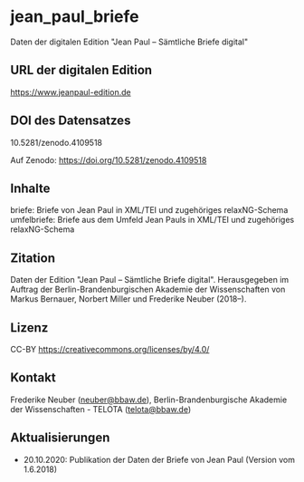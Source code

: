 # jean_paul_briefe
Daten der digitalen Edition "Jean Paul – Sämtliche Briefe digital"

## URL der digitalen Edition

https://www.jeanpaul-edition.de

## DOI des Datensatzes

10.5281/zenodo.4109518

Auf Zenodo: https://doi.org/10.5281/zenodo.4109518

## Inhalte

briefe: Briefe von Jean Paul in XML/TEI und zugehöriges relaxNG-Schema
umfelbriefe: Briefe aus dem Umfeld Jean Pauls in XML/TEI und zugehöriges relaxNG-Schema

## Zitation

Daten der Edition "Jean Paul – Sämtliche Briefe digital". Herausgegeben im Auftrag der Berlin-Brandenburgischen Akademie der Wissenschaften von Markus Bernauer, Norbert Miller und Frederike Neuber (2018–).

## Lizenz

CC-BY https://creativecommons.org/licenses/by/4.0/

## Kontakt

Frederike Neuber (neuber@bbaw.de), Berlin-Brandenburgische Akademie der Wissenschaften - TELOTA (telota@bbaw.de)

## Aktualisierungen

* 20.10.2020: Publikation der Daten der Briefe von Jean Paul (Version vom 1.6.2018)
